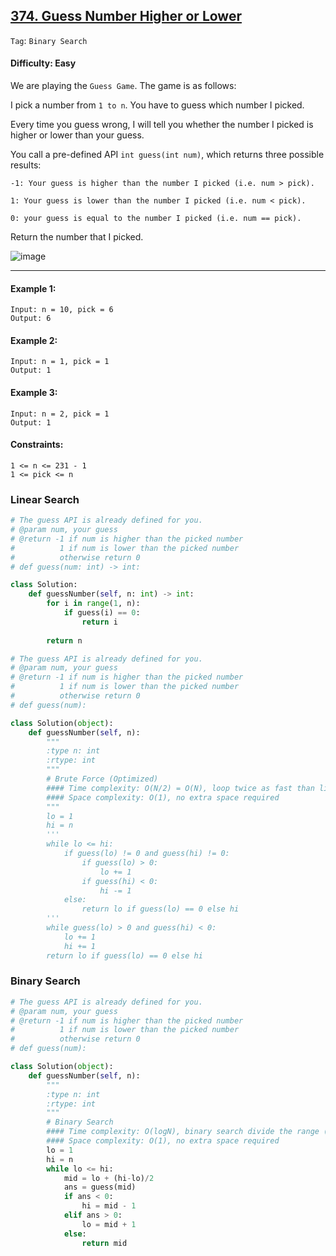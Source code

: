 ## [374. Guess Number Higher or Lower](https://leetcode.com/problems/guess-number-higher-or-lower/)

```Tag```: ```Binary Search```

#### Difficulty: Easy

We are playing the ```Guess Game```. The game is as follows:

I pick a number from ```1 to n```. You have to guess which number I picked.

Every time you guess wrong, I will tell you whether the number I picked is higher or lower than your guess.

You call a pre-defined API ```int guess(int num)```, which returns three possible results:

    -1: Your guess is higher than the number I picked (i.e. num > pick).
  
    1: Your guess is lower than the number I picked (i.e. num < pick).
  
    0: your guess is equal to the number I picked (i.e. num == pick).
  
Return the number that I picked.

![image](https://user-images.githubusercontent.com/35042430/229698096-6b71444e-20c7-48cc-8b23-70ecf5de2f19.png)

---

#### Example 1:

```
Input: n = 10, pick = 6
Output: 6
```

#### Example 2:

```
Input: n = 1, pick = 1
Output: 1
```

#### Example 3:

```
Input: n = 2, pick = 1
Output: 1
```

#### Constraints:
```
1 <= n <= 231 - 1
1 <= pick <= n
```

### Linear Search

```Python
# The guess API is already defined for you.
# @param num, your guess
# @return -1 if num is higher than the picked number
#          1 if num is lower than the picked number
#          otherwise return 0
# def guess(num: int) -> int:

class Solution:
    def guessNumber(self, n: int) -> int:
        for i in range(1, n):
            if guess(i) == 0:
                return i
        
        return n
```

```Python
# The guess API is already defined for you.
# @param num, your guess
# @return -1 if num is higher than the picked number
#          1 if num is lower than the picked number
#          otherwise return 0
# def guess(num):

class Solution(object):
    def guessNumber(self, n):
        """
        :type n: int
        :rtype: int
        """
        # Brute Force (Optimized)
        #### Time complexity: O(N/2) = O(N), loop twice as fast than linear time by doing 2 comparisons at once
        #### Space complexity: O(1), no extra space required
        """
        lo = 1
        hi = n
        '''
        while lo <= hi:
            if guess(lo) != 0 and guess(hi) != 0:
                if guess(lo) > 0:
                    lo += 1
                if guess(hi) < 0:
                    hi -= 1
            else:
                return lo if guess(lo) == 0 else hi
        ''' 
        while guess(lo) > 0 and guess(hi) < 0:
            lo += 1
            hi += 1
        return lo if guess(lo) == 0 else hi
```

### Binary Search

```Python
# The guess API is already defined for you.
# @param num, your guess
# @return -1 if num is higher than the picked number
#          1 if num is lower than the picked number
#          otherwise return 0
# def guess(num):

class Solution(object):
    def guessNumber(self, n):
        """
        :type n: int
        :rtype: int
        """
        # Binary Search
        #### Time complexity: O(logN), binary search divide the range (1,n) to 2 for every search
        #### Space complexity: O(1), no extra space required
        lo = 1
        hi = n
        while lo <= hi:
            mid = lo + (hi-lo)/2
            ans = guess(mid)     
            if ans < 0:
                hi = mid - 1
            elif ans > 0:
                lo = mid + 1
            else:
                return mid
```
